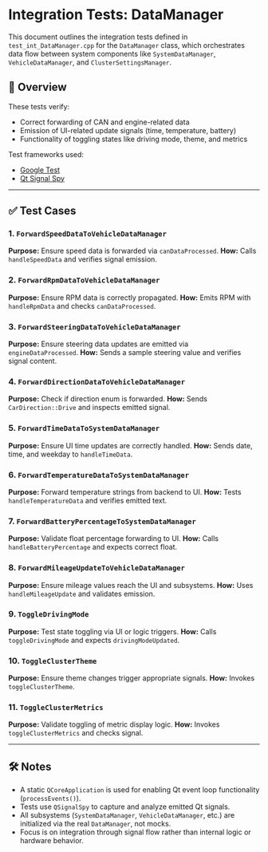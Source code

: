 # Integration Tests: DataManager

This document outlines the integration tests defined in `test_int_DataManager.cpp` for the `DataManager` class, which orchestrates data flow between system components like `SystemDataManager`, `VehicleDataManager`, and `ClusterSettingsManager`.

## 🧪 Overview

These tests verify:
- Correct forwarding of CAN and engine-related data
- Emission of UI-related update signals (time, temperature, battery)
- Functionality of toggling states like driving mode, theme, and metrics

Test frameworks used:
- [Google Test](https://github.com/google/googletest)
- [Qt Signal Spy](https://doc.qt.io/qt-6/qsignalspy.html)

---

## ✅ Test Cases

### 1. `ForwardSpeedDataToVehicleDataManager`
**Purpose:** Ensure speed data is forwarded via `canDataProcessed`.
**How:** Calls `handleSpeedData` and verifies signal emission.

### 2. `ForwardRpmDataToVehicleDataManager`
**Purpose:** Ensure RPM data is correctly propagated.
**How:** Emits RPM with `handleRpmData` and checks `canDataProcessed`.

### 3. `ForwardSteeringDataToVehicleDataManager`
**Purpose:** Ensure steering data updates are emitted via `engineDataProcessed`.
**How:** Sends a sample steering value and verifies signal content.

### 4. `ForwardDirectionDataToVehicleDataManager`
**Purpose:** Check if direction enum is forwarded.
**How:** Sends `CarDirection::Drive` and inspects emitted signal.

### 5. `ForwardTimeDataToSystemDataManager`
**Purpose:** Ensure UI time updates are correctly handled.
**How:** Sends date, time, and weekday to `handleTimeData`.

### 6. `ForwardTemperatureDataToSystemDataManager`
**Purpose:** Forward temperature strings from backend to UI.
**How:** Tests `handleTemperatureData` and verifies emitted text.

### 7. `ForwardBatteryPercentageToSystemDataManager`
**Purpose:** Validate float percentage forwarding to UI.
**How:** Calls `handleBatteryPercentage` and expects correct float.

### 8. `ForwardMileageUpdateToVehicleDataManager`
**Purpose:** Ensure mileage values reach the UI and subsystems.
**How:** Uses `handleMileageUpdate` and validates emission.

### 9. `ToggleDrivingMode`
**Purpose:** Test state toggling via UI or logic triggers.
**How:** Calls `toggleDrivingMode` and expects `drivingModeUpdated`.

### 10. `ToggleClusterTheme`
**Purpose:** Ensure theme changes trigger appropriate signals.
**How:** Invokes `toggleClusterTheme`.

### 11. `ToggleClusterMetrics`
**Purpose:** Validate toggling of metric display logic.
**How:** Invokes `toggleClusterMetrics` and checks signal.

---

## 🛠 Notes

- A static `QCoreApplication` is used for enabling Qt event loop functionality (`processEvents()`).
- Tests use `QSignalSpy` to capture and analyze emitted Qt signals.
- All subsystems (`SystemDataManager`, `VehicleDataManager`, etc.) are initialized via the real `DataManager`, not mocks.
- Focus is on integration through signal flow rather than internal logic or hardware behavior.
